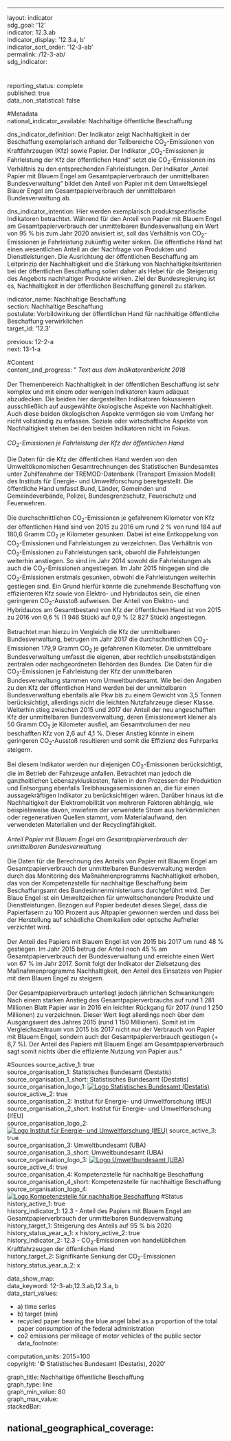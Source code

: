 ---
                   
layout: indicator                   
sdg_goal: '12'                   
indicator: 12.3.ab                   
indicator_display: '12.3.a, b'                   
indicator_sort_order: '12-3-ab'                   
permalink: /12-3-ab/                   
sdg_indicator:                    

#                   
reporting_status: complete                   
published: true                   
data_non_statistical: false                   


#Metadata                   
national_indicator_available: Nachhaltige öffentliche Beschaffung                   

dns_indicator_definition: Der Indikator zeigt Nachhaltigkeit in der Beschaffung exemplarisch anhand der Teilbereiche CO<sub>2</sub>-Emissionen von Kraftfahrzeugen (Kfz) sowie Papier. Der Indikator „CO<sub>2</sub>-Emissionen je Fahrleistung der Kfz der öffentlichen Hand“ setzt die CO<sub>2</sub>-Emissionen ins Verhältnis zu den entsprechenden Fahrleistungen. Der Indikator „Anteil Papier mit Blauem Engel am Gesamtpapierverbrauch der unmittelbaren Bundesverwaltung“ bildet den Anteil von Papier mit dem Umweltsiegel Blauer Engel am Gesamtpapierverbrauch der unmittelbaren Bundesverwaltung ab.                   

dns_indicator_intention: Hier werden exemplarisch produktspezifische Indikatoren betrachtet. Während für den Anteil von Papier mit Blauem Engel am Gesamtpapierverbrauch der unmittelbaren Bundesverwaltung ein Wert von 95&nbsp;% bis zum Jahr 2020 anvisiert ist, soll das Verhältnis von CO<sub>2</sub>-Emissionen je Fahrleistung zukünftig weiter sinken. Die öffentliche Hand hat einen wesentlichen Anteil an der Nachfrage von Produkten und Dienstleistungen. Die Ausrichtung der öffentlichen Beschaffung am Leitprinzip der Nachhaltigkeit und die Stärkung von Nachhaltigkeitskriterien bei der öffentlichen Beschaffung sollen daher als Hebel für die Steigerung des Angebots nachhaltiger Produkte wirken. Ziel der Bundesregierung ist es, Nachhaltigkeit in der öffentlichen Beschaffung generell zu stärken.                   

indicator_name: Nachhaltige Beschaffung                   
section: Nachhaltige Beschaffung                   
postulate: Vorbildwirkung der öffentlichen Hand für nachhaltige öffentliche Beschaffung verwirklichen                   
target_id: '12.3'                   

previous: 12-2-a                   
next: 13-1-a                   

#Content                    
content_and_progress: "<i> Text aus dem Indikatorenbericht 2018</i><br><br>Der Themenbereich Nachhaltigkeit in der öffentlichen Beschaffung ist sehr komplex und mit einem oder wenigen Indikatoren kaum adäquat abzudecken. Die beiden hier dargestellten Indikatoren fokussieren ausschließlich auf ausgewählte ökologische Aspekte von Nachhaltigkeit. Auch diese beiden ökologischen Aspekte vermögen sie vom Umfang her nicht vollständig zu erfassen. Soziale oder wirtschaftliche Aspekte von Nachhaltigkeit stehen bei den beiden Indikatoren nicht im Fokus.<br><br><i>CO<sub>2</sub>-Emissionen je Fahrleistung der Kfz der öffentlichen Hand</i><br><br>Die Daten für die Kfz der öffentlichen Hand werden von den Umweltökonomischen Gesamtrechnungen des Statistischen Bundesamtes unter Zuhilfenahme der TREMOD-Datenbank (Transport Emission Modell) des Instituts für Energie- und Umweltforschung bereitgestellt. Die öffentliche Hand umfasst Bund, Länder, Gemeinden und Gemeindeverbände, Polizei, Bundesgrenzschutz, Feuerschutz und Feuerwehren.<br><br>Die durchschnittlichen CO<sub>2</sub>-Emissionen je gefahrenem Kilometer von Kfz der öffentlichen Hand sind von 2015 zu 2016 um rund 2&nbsp;% von rund 184 auf 180,6 Gramm CO<sub>2</sub> je Kilometer gesunken. Dabei ist eine Entkoppelung von CO<sub>2</sub>-Emissionen und Fahrleistungen zu verzeichnen. Das Verhältnis von CO<sub>2</sub>-Emissionen zu Fahrleistungen sank, obwohl die Fahrleistungen weiterhin anstiegen. So sind im Jahr 2014 sowohl die Fahrleistungen als auch die CO<sub>2</sub>-Emissionen angestiegen. Im Jahr 2015 hingegen sind die CO<sub>2</sub>-Emissionen erstmals gesunken, obwohl die Fahrleistungen weiterhin gestiegen sind. Ein Grund hierfür könnte die zunehmende Beschaffung von effizienteren Kfz sowie von Elektro- und Hybridautos sein, die einen geringeren CO<sub>2</sub>-Ausstoß aufweisen. Der Anteil von Elektro- und Hybridautos am Gesamtbestand von Kfz der öffentlichen Hand ist von 2015 zu 2016 von 0,6&nbsp;% (1&nbsp;946 Stück) auf 0,9&nbsp;% (2&nbsp;827 Stück) angestiegen.<br><br>Betrachtet man hierzu im Vergleich die Kfz der unmittelbaren Bundesverwaltung, betrugen im Jahr 2017 die durchschnittlichen CO<sub>2</sub>-Emissionen 179,9 Gramm CO<sub>2</sub> je gefahrenen Kilometer. Die unmittelbare Bundesverwaltung umfasst die eigenen, aber rechtlich unselbstständigen zentralen oder nachgeordneten Behörden des Bundes. Die Daten für die CO<sub>2</sub>-Emissionen je Fahrleistung der Kfz der unmittelbaren Bundesverwaltung stammen vom Umweltbundesamt. Wie bei den Angaben zu den Kfz der öffentlichen Hand werden bei der unmittelbaren Bundesverwaltung ebenfalls alle Pkw bis zu einem Gewicht von 3,5 Tonnen berücksichtigt, allerdings nicht die leichten Nutzfahrzeuge dieser Klasse. Weiterhin stieg zwischen 2015 und 2017 der Anteil der neu angeschafften Kfz der unmittelbaren Bundesverwaltung, deren Emissionswert kleiner als 50 Gramm CO<sub>2</sub> je Kilometer ausfiel, am Gesamtvolumen der neu beschafften Kfz von 2,6 auf 4,1&nbsp;%. Dieser Anstieg könnte in einem geringeren CO<sub>2</sub>-Ausstoß resultieren und somit die Effizienz des Fuhrparks steigern.<br><br>Bei diesem Indikator werden nur diejenigen CO<sub>2</sub>-Emissionen berücksichtigt, die im Betrieb der Fahrzeuge anfallen. Betrachtet man jedoch die ganzheitlichen Lebenszykluskosten, fallen in den Prozessen der Produktion und Entsorgung ebenfalls Treibhausgasemissionen an, die für einen aussagekräftigen Indikator zu berücksichtigen wären. Darüber hinaus ist die Nachhaltigkeit der Elektromobilität von mehreren Faktoren abhängig, wie beispielsweise davon, inwiefern der verwendete Strom aus herkömmlichen oder regenerativen Quellen stammt, vom Materialaufwand, den verwendeten Materialien und der Recyclingfähigkeit.<br><br><i>Anteil Papier mit Blauem Engel am Gesamtpapierverbrauch der unmittelbaren Bundesverwaltung</i><br><br>Die Daten für die Berechnung des Anteils von Papier mit Blauem Engel am Gesamtpapierverbrauch der unmittelbaren Bundesverwaltung werden durch das Monitoring des Maßnahmenprogramms Nachhaltigkeit erhoben, das von der Kompetenzstelle für nachhaltige Beschaffung beim Beschaffungsamt des Bundesinnenministeriums durchgeführt wird. Der Blaue Engel ist ein Umweltzeichen für umweltschonendere Produkte und Dienstleistungen. Bezogen auf Papier bedeutet dieses Siegel, dass die Papierfasern zu 100 Prozent aus Altpapier gewonnen werden und dass bei der Herstellung auf schädliche Chemikalien oder optische Aufheller verzichtet wird.<br><br>Der Anteil des Papiers mit Blauem Engel ist von 2015 bis 2017 um rund 48&nbsp;% gestiegen. Im Jahr 2015 betrug der Anteil noch 45&nbsp;% am Gesamtpapierverbrauch der Bundesverwaltung und erreichte einen Wert von 67&nbsp;% im Jahr 2017. Somit folgt der Indikator der Zielsetzung des Maßnahmenprogramms Nachhaltigkeit, den Anteil des Einsatzes von Papier mit dem Blauen Engel zu steigern.<br><br>Der Gesamtpapierverbrauch unterliegt jedoch jährlichen Schwankungen: Nach einem starken Anstieg des Gesamtpapierverbrauchs auf rund 1&nbsp;281 Millionen Blatt Papier war in 2016 ein leichter Rückgang für 2017 (rund 1&nbsp;250 Millionen) zu verzeichnen. Dieser Wert liegt allerdings noch über dem Ausgangswert des Jahres 2015 (rund 1&nbsp;150 Millionen). Somit ist im Vergleichszeitraum von 2015 bis 2017 nicht nur der Verbrauch von Papier mit Blauem Engel, sondern auch der Gesamtpapierverbrauch gestiegen (+ 8,7&nbsp;%). Der Anteil des Papiers mit Blauem Engel am Gesamtpapierverbrauch sagt somit nichts über die effiziente Nutzung von Papier aus."                   

#Sources
source_active_1: true                           
source_organisation_1: Statistisches Bundesamt (Destatis)                           
source_organisation_1_short: Statistisches Bundesamt (Destatis)                           
source_organisation_logo_1: <a href="https://www.destatis.de/DE/Home/_inhalt.html"><img src="https://g205sdgs.github.io/sdg-indicators/public/logos/destatis.png" alt="Logo Statistisches Bundesamt (Destatis)" title="Klicken Sie hier um zu der Homepage der Organisation zu gelangen" /></a>
source_active_2: true                           
source_organisation_2: Institut für Energie- und Umweltforschung (IfEU)                           
source_organisation_2_short: Institut für Energie- und Umweltforschung (IfEU)                           
source_organisation_logo_2: <a href="https://www.ifeu.de/"><img src="https://g205sdgs.github.io/sdg-indicators/public/logos/ifeu.png" alt="Logo Institut für Energie- und Umweltforschung (IfEU)" title="Klicken Sie hier um zu der Homepage der Organisation zu gelangen" /></a>
source_active_3: true                           
source_organisation_3: Umweltbundesamt (UBA)                           
source_organisation_3_short: Umweltbundesamt (UBA)                           
source_organisation_logo_3: <a href="https://www.umweltbundesamt.de/"><img src="https://g205sdgs.github.io/sdg-indicators/public/logos/uba.png" alt="Logo Umweltbundesamt (UBA)" title="Klicken Sie hier um zu der Homepage der Organisation zu gelangen" /></a>
source_active_4: true                           
source_organisation_4: Kompetenzstelle für nachhaltige Beschaffung                           
source_organisation_4_short: Kompetenzstelle für nachhaltige Beschaffung                           
source_organisation_logo_4: <a href="http://www.nachhaltige-beschaffung.info/DE/Home/home_node.html"><img src="https://g205sdgs.github.io/sdg-indicators/public/logos/knb.png" alt="Logo Kompetenzstelle für nachhaltige Beschaffung" title="Klicken Sie hier um zu der Homepage der Organisation zu gelangen" /></a>
#Status                   
history_active_1: true                   
history_indicator_1: 12.3 - Anteil des Papiers mit Blauem Engel am Gesamtpapierverbrauch der unmittelbaren Bundesverwaltung                   
history_target_1: Steigerung des Anteils auf 95&nbsp;% bis 2020
history_status_year_a_1: x
history_active_2: true                   
history_indicator_2: 12.3 - CO<sub>2</sub>-Emissionen von handelüblichen Kraftfahrzeugen der öffenlichen Hand                   
history_target_2: Signifikante Senkung der CO<sub>2</sub>-Emissionen
history_status_year_a_2: x

data_show_map:                    
data_keyword: 12-3-ab,12.3.ab,12.3.a, b                   
data_start_values: 
 - a) time series
 - b) target (min)
 - recycled paper bearing the blue angel label as a proportion of the total paper consumption of the federal administration
 - co2 emissions per mileage of motor vehicles of the public sector                   
data_footnote:                    

computation_units: 2015=100                   
copyright: '&copy; Statistisches Bundesamt (Destatis), 2020'                   

graph_title: Nachhaltige öffentliche Beschaffung                   
graph_type: line                   
graph_min_value: 80                   
graph_max_value:                    
stackedBar:                    

national_geographical_coverage:                    
---